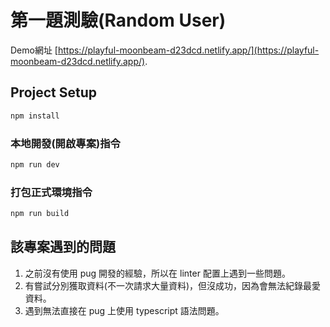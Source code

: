# 第一題測驗(Random User)

Demo網址 [https://playful-moonbeam-d23dcd.netlify.app/](https://playful-moonbeam-d23dcd.netlify.app/).

## Project Setup

```sh
npm install
```

### 本地開發(開啟專案)指令

```sh
npm run dev
```

### 打包正式環境指令

```sh
npm run build
```

## 該專案遇到的問題
1. 之前沒有使用 pug 開發的經驗，所以在 linter 配置上遇到一些問題。
2. 有嘗試分別獲取資料(不一次請求大量資料)，但沒成功，因為會無法紀錄最愛資料。
3. 遇到無法直接在 pug 上使用 typescript 語法問題。